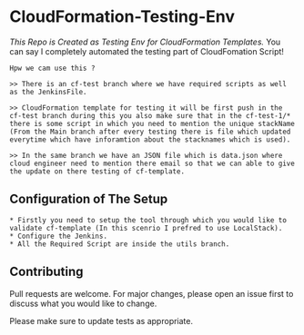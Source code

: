 # CloudFormation-Testing-Env


*This Repo is Created as Testing Env for CloudFormation Templates.* 
You can say I completely automated the testing part of CloudFomation Script!
```
Hpw we cam use this ?

>> There is an cf-test branch where we have required scripts as well as the JenkinsFile.

>> CloudFormation template for testing it will be first push in the cf-test branch during this you also make sure that in the cf-test-1/* there is some script in which you need to mention the unique stackName (From the Main branch after every testing there is file which updated everytime which have inforamtion about the stacknames which is used).

>> In the same branch we have an JSON file which is data.json where cloud engineer need to mention there email so that we can able to give the update on there testing of cf-template.
```

## Configuration of The Setup
```
* Firstly you need to setup the tool through which you would like to validate cf-template (In this scenrio I prefred to use LocalStack).
* Configure the Jenkins.
* All the Required Script are inside the utils branch.
```

## Contributing
Pull requests are welcome. For major changes, please open an issue first to discuss what you would like to change.

Please make sure to update tests as appropriate.
